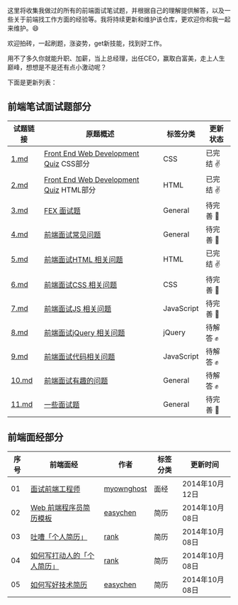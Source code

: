 这里将收集我做过的所有的前端面试笔试题，并根据自己的理解提供解答，以及一些关于前端找工作方面的经验等。我将持续更新和维护该仓库，更欢迎你和我一起来维护。:smile:


欢迎拍砖，一起刷题，涨姿势，get新技能，找到好工作。

用不了多久你就能升职、加薪，当上总经理，出任CEO，赢取白富美，走上人生巅峰，想想是不是还有点小激动呢？

下面是更新列表：

## 前端笔试面试题部分
|试题链接|原题概述|标签分类|更新状态|
|---|---|---|---|
|[1.md](https://github.com/paddingme/Front-end-Web-Development-Interview-Question/blob/master/前端试题/1.md) |<a href="http://davidshariff.com/quiz/" target="_blank">Front End Web Development Quiz</a> CSS部分| CSS |已完结 :v: |
|[2.md](https://github.com/paddingme/Front-end-Web-Development-Interview-Question/blob/master/前端试题/2.md)|<a href="http://davidshariff.com/quiz/" target="_blank">Front End Web Development Quiz</a> HTML部分| HTML |已完结 :v: |
|[3.md](https://github.com/paddingme/Front-end-Web-Development-Interview-Question/blob/master/前端试题/3.md)|<a href="https://github.com/fex-team/interview-questions" target="_blank">FEX 面试题</a>| General|待完善 :punch: |
|[4.md](https://github.com/paddingme/Front-end-Web-Development-Interview-Question/blob/master/前端试题/4.md)|<a href="https://github.com/darcyclarke/Front-end-Developer-Interview-Questions#general" target="_blank">前端面试常见问题</a>| General|待完善 :punch: |
|[5.md](https://github.com/paddingme/Front-end-Web-Development-Interview-Question/blob/master/前端试题/5.md)|<a href="https://github.com/darcyclarke/Front-end-Developer-Interview-Questions#html" target="_blank">前端面试HTML 相关问题</a>| HTML|已完结 :v: |
|[6.md](https://github.com/paddingme/Front-end-Web-Development-Interview-Question/blob/master/前端试题/6.md)|<a href="https://github.com/darcyclarke/Front-end-Developer-Interview-Questions#css" target="_blank">前端面试CSS 相关问题</a>| CSS |待完善 :punch: |
|[7.md](https://github.com/paddingme/Front-end-Web-Development-Interview-Question/blob/master/前端试题/7.md)|<a href="https://github.com/darcyclarke/Front-end-Developer-Interview-Questions#js" target="_blank">前端面试JS 相关问题</a>|JavaScript|待完善 :punch: |
|[8.md](https://github.com/paddingme/Front-end-Web-Development-Interview-Question/blob/master/前端试题/8.md)|<a href="https://github.com/darcyclarke/Front-end-Developer-Interview-Questions#jquery" target="_blank">前端面试jQuery 相关问题</a>|jQuery|待解答 :fist: |
|[9.md](https://github.com/paddingme/Front-end-Web-Development-Interview-Question/blob/master/前端试题/9.md)|<a href="https://github.com/darcyclarke/Front-end-Developer-Interview-Questions#jscode" target="_blank">前端面试代码相关问题</a>|JavaScript|待解答 :fist: |
|[10.md](https://github.com/paddingme/Front-end-Web-Development-Interview-Question/blob/master/前端试题/10.md)|<a href="https://github.com/darcyclarke/Front-end-Developer-Interview-Questions#fun" target="_blank">前端面试有趣的问题</a>| General|待解答 :fist: |
|[11.md](https://github.com/paddingme/Front-end-Web-Development-Interview-Question/blob/master/前端试题/11.md)|<a href="javascript:void(0);">一些面试题</a>| General|待完善 :punch: |


## 前端面经部分
|序号|前端面经|作者|标签分类|更新时间
|---|---|---|---|---|
|01|[面试前端工程师](https://github.com/paddingme/Front-end-Web-Development-Interview-Question/blob/master/前端面经/interview.md)|[myownghost](http://ourjs.com/detail/52c4145d7986593603000009#rd?sukey=7786c31c0afdeabc7928a445a9744921eda681243c734321ca8feb87d38f5858e89c613121f933167fb042b2f0020190)|面经|2014年10月12日|
|02|[ Web 前端程序员简历模板](https://github.com/paddingme/Front-end-Web-Development-Interview-Question/blob/master/前端面经/web.md)|[easychen](https://github.com/geekcompany/ResumeSample)|简历|2014年10月08日|
|03|[吐嘈「个人简历」](http://mp.weixin.qq.com/s?__biz=MzA5NDY0ODkxNA==&mid=200168752&idx=1&sn=348edc7956f1ac9652aa2523b902bef5&scene=4)|[rank](http://mp.weixin.qq.com/s?__biz=MzA5NDY0ODkxNA==&mid=200168752&idx=1&sn=348edc7956f1ac9652aa2523b902bef5&scene=4)|简历|2014年10月08日|
|04|[如何写打动人的「个人简历」](http://mp.weixin.qq.com/s?__biz=MzA5NDY0ODkxNA==&mid=200173772&idx=1&sn=895a5c66548c1b4a72153b2217350ca1&scene=4)|[rank](http://mp.weixin.qq.com/s?__biz=MzA5NDY0ODkxNA==&mid=200173772&idx=1&sn=895a5c66548c1b4a72153b2217350ca1&scene=4)|简历|2014年10月08日|
|05|[如何写好技术简历 ](http://get.jobdeer.com/744.get)|[easychen](http://get.jobdeer.com/744.get)|简历|2014年10月08日|


